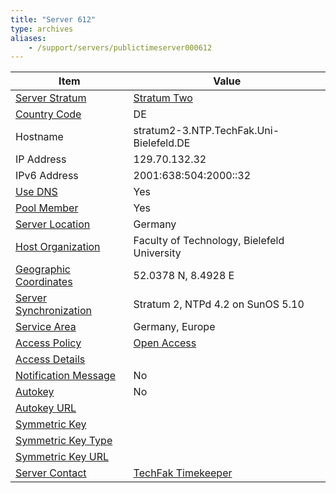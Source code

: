 ```yaml
---
title: "Server 612"
type: archives
aliases:
    - /support/servers/publictimeserver000612
---
```


| Item | Value |
| ----- | ----- |
| [Server Stratum](/support/servers/serverstratum) | [Stratum Two](/support/servers/stratumtwotimeservers) |
| [Country Code](/support/servers/countrycode) | DE |
| Hostname |  stratum2-3.NTP.TechFak.Uni-Bielefeld.DE |
| IP Address |  129.70.132.32 |
| IPv6 Address |  2001:638:504:2000::32 |
| [Use DNS](/support/servers/usedns) | Yes |
| [Pool Member](/support/servers/poolmember) | Yes |
| [Server Location](/support/servers/serverlocation) | Germany |
| [Host Organization](/support/servers/hostorganization) |  Faculty of Technology, Bielefeld University |
| [ Geographic Coordinates](/support/servers/geographiccoordinates) |  52.0378 N, 8.4928 E |
| [Server Synchronization](/support/servers/serversynchronization) |  Stratum 2, NTPd 4.2 on SunOS 5.10  |
| [Service Area](/support/servers/servicearea) |  Germany, Europe |
| [Access Policy](/support/servers/accesspolicy) | [Open Access](/support/servers/openaccess) |
| [Access Details](/support/servers/accessdetails) |  |
| [Notification Message](/support/servers/notificationmessage) | No |
| [Autokey](/support/servers/autokey) | No |
| [Autokey URL](/support/servers/autokeyurl) | |
| [Symmetric Key](/support/servers/symmetrickey) | |
| [Symmetric Key Type](/support/servers/symmetrickeytype) | |
| [Symmetric Key URL](/support/servers/symmetrickeyurl) | |
| [Server Contact](/support/servers/servercontact) | [TechFak Timekeeper](mailto:timekeeper@TechFak.Uni-Bielefeld.DE) |